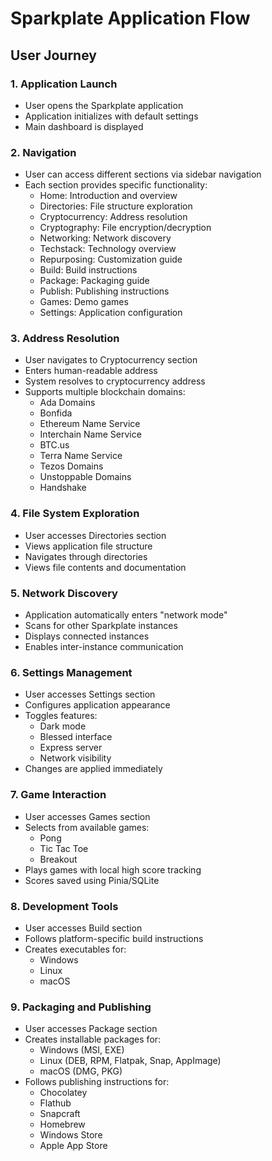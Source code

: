 # Sparkplate Application Flow

## User Journey

### 1. Application Launch
- User opens the Sparkplate application
- Application initializes with default settings
- Main dashboard is displayed

### 2. Navigation
- User can access different sections via sidebar navigation
- Each section provides specific functionality:
  - Home: Introduction and overview
  - Directories: File structure exploration
  - Cryptocurrency: Address resolution
  - Cryptography: File encryption/decryption
  - Networking: Network discovery
  - Techstack: Technology overview
  - Repurposing: Customization guide
  - Build: Build instructions
  - Package: Packaging guide
  - Publish: Publishing instructions
  - Games: Demo games
  - Settings: Application configuration

### 3. Address Resolution
- User navigates to Cryptocurrency section
- Enters human-readable address
- System resolves to cryptocurrency address
- Supports multiple blockchain domains:
  - Ada Domains
  - Bonfida
  - Ethereum Name Service
  - Interchain Name Service
  - BTC.us
  - Terra Name Service
  - Tezos Domains
  - Unstoppable Domains
  - Handshake

### 4. File System Exploration
- User accesses Directories section
- Views application file structure
- Navigates through directories
- Views file contents and documentation

### 5. Network Discovery
- Application automatically enters "network mode"
- Scans for other Sparkplate instances
- Displays connected instances
- Enables inter-instance communication

### 6. Settings Management
- User accesses Settings section
- Configures application appearance
- Toggles features:
  - Dark mode
  - Blessed interface
  - Express server
  - Network visibility
- Changes are applied immediately

### 7. Game Interaction
- User accesses Games section
- Selects from available games:
  - Pong
  - Tic Tac Toe
  - Breakout
- Plays games with local high score tracking
- Scores saved using Pinia/SQLite

### 8. Development Tools
- User accesses Build section
- Follows platform-specific build instructions
- Creates executables for:
  - Windows
  - Linux
  - macOS

### 9. Packaging and Publishing
- User accesses Package section
- Creates installable packages for:
  - Windows (MSI, EXE)
  - Linux (DEB, RPM, Flatpak, Snap, AppImage)
  - macOS (DMG, PKG)
- Follows publishing instructions for:
  - Chocolatey
  - Flathub
  - Snapcraft
  - Homebrew
  - Windows Store
  - Apple App Store 